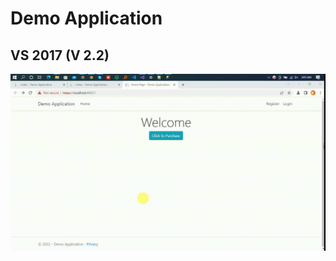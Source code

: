 # Demo Application
## VS 2017 (V 2.2)
![alt text](https://raw.githubusercontent.com/mehedihasan9339/DemoApplication/master/DemoApplication/wwwroot/Assets/DemoApp.gif)
